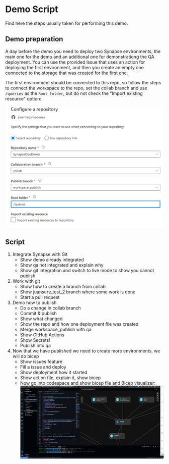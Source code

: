 # Demo Script

Find here the steps usually taken for performing this demo.

## Demo preparation

A day before the demo you need to deploy two Synapse environments, the main one for the demo and an additional one for demonstrationg the QA deployment. You can use the provided Issue that uses an action for deploying the first environment, and then you create an empty one connected to the storage that was created for the first one.

The first environment should be connected to this repo, so follow the steps to connect the workspace to the repo, set the collab branch and use `/queries` as the `Root folder`, but do not check the "Import existing resource" option:

![Configure repo](images/configure_repo.png)

## Script

1. Integrate Synapse with Git
    * Show demo already integrated
    * Show qa not integrated and explain why
    * Show git integration and switch to live mode to show you cannot publish
2. Work with git
    * Show how to create a branch from collab
    * Show juanserv_test_2 branch where some work is done
    * Start a pull request
3. Demo how to publish
    * Do a change in collab branch
    * Commit & publish
    * Show what changed
    * Show the repo and how one deployment file was created
    * Merge workspace_publish with qa
    * Show GitHub Actions
    * Show Secrets!
    * Publish into qa
4. Now that we have published we need to create more environments, we will do bicep
    * Show issues feature
    * Fill a issue and deploy
    * Show deployment how it started
    * Show action file, explain it, show bicep
    * Now go into codespace and show bicep file and Bicep visualizer:
    ![Bicep visualizer](./images/bicep_visualizer.png)